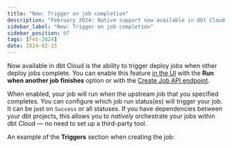 ```yaml
---
title: "New: Trigger on job completion"
description: "February 2024: Native support now available in dbt Cloud for triggering deploy jobs when other deploy jobs finish."
sidebar_label: "New: Trigger on job completion"
sidebar_position: 07
tags: [Feb-2024]
date: 2024-02-15
---
```


Now available in dbt Cloud is the ability to trigger deploy jobs when other deploy jobs complete. You can enable this feature [in the UI](/docs/deploy/deploy-jobs#create-and-schedule-jobs) with the  **Run when another job finishes** option or with the [Create Job API endpoint](/dbt-cloud/api-v2#/operations/Create%20Job). 

When enabled, your job will run when the upstream job that you specified completes. You can configure which job run status(es) will trigger your job. It can be just on `Success` or all statuses. If you have dependencies between your dbt projects, this allows you to _natively_ orchestrate your jobs within dbt Cloud &mdash; no need to set up a third-party tool.

An example of the **Triggers** section when creating the job:  

<Lightbox src="/img/docs/dbt-cloud/using-dbt-cloud/example-triggers-section.png" width="90%" title="Example of Triggers on the Deploy Job page"/>

